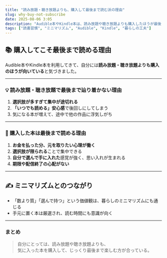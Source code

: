 ```yaml
---
title: "読み放題・聴き放題よりも、購入して最後まで読む派の理由"
slug: why-buy-not-subscribe
date: 2025-08-06 3:05
description: "Audible本やKindle本は、読み放題や聴き放題よりも購入したほうが最後までたどり着ける。自分にとって購入が合う理由をまとめました。"
tags: ["読書習慣", "ミニマリズム", "Audible", "Kindle", "暮らしの工夫"]
---
```


## 📚 購入してこそ最後まで読める理由

Audible本やKindle本を利用してきて、自分には**読み放題・聴き放題よりも購入のほうが向いている**と気づきました。

---

### 💡 読み放題・聴き放題で最後まで辿り着かない理由
1. **選択肢が多すぎて集中が途切れる**
2. **「いつでも読める」安心感**で後回しにしてしまう
3. 気になる本が増えて、途中で他の作品に浮気しがち

---

### 🌿 購入した本は最後まで読める理由
1. **お金を払った分、元を取りたい心理が働く**
2. **選択肢が限られる**ことで集中できる
3. **自分で選んで手に入れた**感覚が強く、思い入れが生まれる
4. **期限や配信終了の心配がない**

---

## ✍️ ミニマリズムとのつながり
- 「数より質」「選んで持つ」という価値観は、暮らしのミニマリズムにも通じる
- 手元に置く本は厳選され、読む時間にも意識が向く

---

### まとめ
> 自分にとっては、読み放題や聴き放題よりも、  
> 気に入った本を購入して、じっくり最後まで楽しむ方が合っている。
